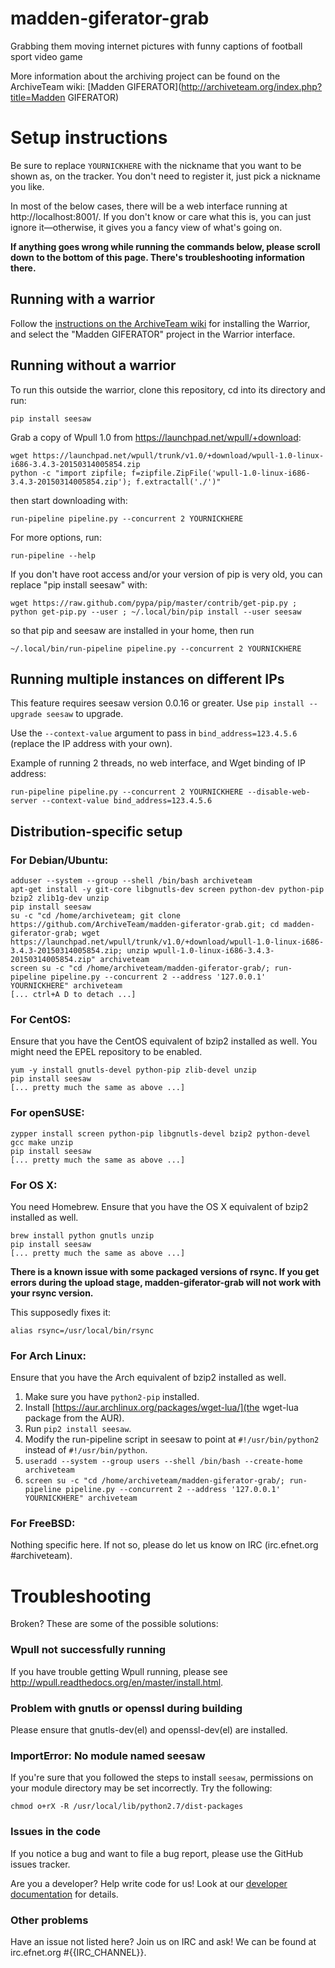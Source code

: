 # madden-giferator-grab
Grabbing them moving internet pictures with funny captions of football sport video game

More information about the archiving project can be found on the ArchiveTeam wiki: [Madden GIFERATOR](http://archiveteam.org/index.php?title=Madden GIFERATOR)

Setup instructions
=========================

Be sure to replace `YOURNICKHERE` with the nickname that you want to be shown as, on the tracker. You don't need to register it, just pick a nickname you like.

In most of the below cases, there will be a web interface running at http://localhost:8001/. If you don't know or care what this is, you can just ignore it—otherwise, it gives you a fancy view of what's going on.

**If anything goes wrong while running the commands below, please scroll down to the bottom of this page. There's troubleshooting information there.**

Running with a warrior
-------------------------

Follow the [instructions on the ArchiveTeam wiki](http://archiveteam.org/index.php?title=Warrior) for installing the Warrior, and select the "Madden GIFERATOR" project in the Warrior interface.

Running without a warrior
-------------------------
To run this outside the warrior, clone this repository, cd into its directory and run:

    pip install seesaw

Grab a copy of Wpull 1.0 from https://launchpad.net/wpull/+download:

    wget https://launchpad.net/wpull/trunk/v1.0/+download/wpull-1.0-linux-i686-3.4.3-20150314005854.zip
    python -c "import zipfile; f=zipfile.ZipFile('wpull-1.0-linux-i686-3.4.3-20150314005854.zip'); f.extractall('./')"

then start downloading with:

    run-pipeline pipeline.py --concurrent 2 YOURNICKHERE

For more options, run:

    run-pipeline --help

If you don't have root access and/or your version of pip is very old, you can replace "pip install seesaw" with:

    wget https://raw.github.com/pypa/pip/master/contrib/get-pip.py ; python get-pip.py --user ; ~/.local/bin/pip install --user seesaw

so that pip and seesaw are installed in your home, then run

    ~/.local/bin/run-pipeline pipeline.py --concurrent 2 YOURNICKHERE

Running multiple instances on different IPs
-------------------------------------------

This feature requires seesaw version 0.0.16 or greater. Use `pip install --upgrade seesaw` to upgrade.

Use the `--context-value` argument to pass in `bind_address=123.4.5.6` (replace the IP address with your own).

Example of running 2 threads, no web interface, and Wget binding of IP address:

    run-pipeline pipeline.py --concurrent 2 YOURNICKHERE --disable-web-server --context-value bind_address=123.4.5.6

Distribution-specific setup
-------------------------
### For Debian/Ubuntu:

    adduser --system --group --shell /bin/bash archiveteam
    apt-get install -y git-core libgnutls-dev screen python-dev python-pip bzip2 zlib1g-dev unzip
    pip install seesaw
    su -c "cd /home/archiveteam; git clone https://github.com/ArchiveTeam/madden-giferator-grab.git; cd madden-giferator-grab; wget https://launchpad.net/wpull/trunk/v1.0/+download/wpull-1.0-linux-i686-3.4.3-20150314005854.zip; unzip wpull-1.0-linux-i686-3.4.3-20150314005854.zip" archiveteam
    screen su -c "cd /home/archiveteam/madden-giferator-grab/; run-pipeline pipeline.py --concurrent 2 --address '127.0.0.1' YOURNICKHERE" archiveteam
    [... ctrl+A D to detach ...]


### For CentOS:

Ensure that you have the CentOS equivalent of bzip2 installed as well. You might need the EPEL repository to be enabled.

    yum -y install gnutls-devel python-pip zlib-devel unzip
    pip install seesaw
    [... pretty much the same as above ...]

### For openSUSE:

    zypper install screen python-pip libgnutls-devel bzip2 python-devel gcc make unzip
    pip install seesaw
    [... pretty much the same as above ...]

### For OS X:

You need Homebrew. Ensure that you have the OS X equivalent of bzip2 installed as well.

    brew install python gnutls unzip
    pip install seesaw
    [... pretty much the same as above ...]

**There is a known issue with some packaged versions of rsync. If you get errors during the upload stage, madden-giferator-grab will not work with your rsync version.**

This supposedly fixes it:

    alias rsync=/usr/local/bin/rsync

### For Arch Linux:

Ensure that you have the Arch equivalent of bzip2 installed as well.

1. Make sure you have `python2-pip` installed.
2. Install [https://aur.archlinux.org/packages/wget-lua/](the wget-lua package from the AUR). 
3. Run `pip2 install seesaw`.
4. Modify the run-pipeline script in seesaw to point at `#!/usr/bin/python2` instead of `#!/usr/bin/python`.
5. `useradd --system --group users --shell /bin/bash --create-home archiveteam`
6. `screen su -c "cd /home/archiveteam/madden-giferator-grab/; run-pipeline pipeline.py --concurrent 2 --address '127.0.0.1' YOURNICKHERE" archiveteam`

### For FreeBSD:

Nothing specific here. If not so, please do let us know on IRC (irc.efnet.org #archiveteam).

Troubleshooting
=========================

Broken? These are some of the possible solutions:

### Wpull not successfully running

If you have trouble getting Wpull running, please see http://wpull.readthedocs.org/en/master/install.html.

### Problem with gnutls or openssl during building

Please ensure that gnutls-dev(el) and openssl-dev(el) are installed.

### ImportError: No module named seesaw

If you're sure that you followed the steps to install `seesaw`, permissions on your module directory may be set incorrectly. Try the following:

    chmod o+rX -R /usr/local/lib/python2.7/dist-packages

### Issues in the code

If you notice a bug and want to file a bug report, please use the GitHub issues tracker.

Are you a developer? Help write code for us! Look at our [developer documentation](http://archiveteam.org/index.php?title=Dev) for details.

### Other problems

Have an issue not listed here? Join us on IRC and ask! We can be found at irc.efnet.org #{{IRC_CHANNEL}}.
